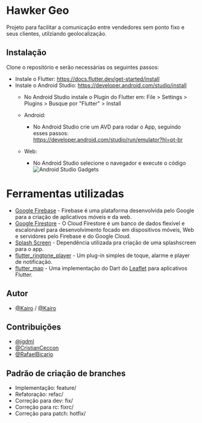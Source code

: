 # Hawker Geo

Projeto para facilitar a comunicação entre vendedores sem ponto fixo e seus clientes, utilziando geolocalização.
## Instalação

Clone o repositório e serão necessárias os seguintes passos:

- Instale o Flutter: https://docs.flutter.dev/get-started/install
- Instale o Android Studio: https://developer.android.com/studio/install
    - No Android Studio instale o Plugin do Flutter em:
      File > Settings > Plugins > Busque por "Flutter" > Install

    - Android:
        - No Android Studio crie um AVD para rodar o App, seguindo esses passos: https://developer.android.com/studio/run/emulator?hl=pt-br

    - Web:
        - No Android Studio selecione o navegador e execute o código
          ![Android Studio Gadgets](https://miro.medium.com/max/1400/1*ms5Tc_MPZJOIfg7d3Tqflg.png)



# Ferramentas utilizadas

- [Google Firebase] - Firebase é uma plataforma desenvolvida pelo Google para a criação de aplicativos móveis e da web.
- [Google Firestore] - O Cloud Firestore é um banco de dados flexível e escalonável para desenvolvimento focado em dispositivos móveis, Web e servidores pelo Firebase e do Google Cloud.
- [Splash Screen] - Dependência utilizada pra criação de uma splashscreen para o app.
- [flutter_ringtone_player] - Um plug-in simples de toque, alarme e player de notificação.
- [flutter_map] - Uma implementação do Dart do [Leaflet] para aplicativos Flutter.
## Autor
- [@Kairo](https://github.com/kairocontrolenamao) / [@Kairo](https://github.com/kairo741)

## Contribuições
- [@jgdml](https://github.com/jgdml)
- [@CristianCeccon](https://github.com/CristianCeccon)
- [@RafaelBicario](https://github.com/RafaelBicario)

## Padrão de criação de branches

- Implementação: feature/<descricao-tarefa>
- Refatoração: refac/<descricao-tarefa> 
- Correção para dev: fix/<descricao-tarefa>
- Correção para rc: fixrc/<descricao-tarefa>
- Correção para patch: hotfix/<descricao-tarefa>

[//]: # (These are reference links used in the body of this note and get stripped out when the markdown processor does its job. There is no need to format nicely because it shouldn't be seen.)

[Google Firebase]: <https://firebase.google.com/>
[Google Firestore]: <https://firebase.google.com/docs/firestore?hl=pt-br>
[Splash Screen]: <https://github.com/DPLYR-dev/SplashScreenFlutterPackage>
[flutter_ringtone_player]: <https://pub.dev/packages/flutter_ringtone_player>
[Leaflet]: <https://leafletjs.com/>
[flutter_map]: <https://pub.dev/packages/flutter_map>